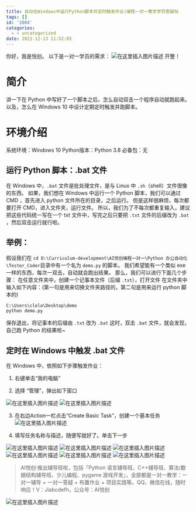 ```yaml
---
title: 自动在Windows中运行Python脚本并定时触发作业|编程一对一教学学员答疑帖
tags: []
id: '2084'
categories:
  - - uncategorized
date: 2021-12-13 11:52:03
---
```


你好，我是悦创。 以下是一对一学员的需求： ![在这里插入图片描述](https://img-blog.csdnimg.cn/915b1e19ec4d406f90b089f9a91b28cb.png) 开整！

# 简介

讲一下在 Python 中写好了一个脚本之后，怎么自动双击一个程序自动就跑起来。 以及，怎么在 Windows 10 中设计定期定时触发并跑脚本。

# 环境介绍

系统环境：Windows 10 Python版本：Python 3.8 必备包：无

## 运行 Python 脚本：.bat 文件

在 Windows 中，`.bat` 文件是批处理文件，是与 Linux 中 `.sh`（shell）文件很像的东西。 如果，我们想在 Windows 中运行一个 Python 脚本，我们可以通过 CMD ，首先进入 python 文件所在的目录，之后运行。 但是这样很麻烦，每次都要打开 CMD，进入文件夹，运行文件。 所以，我们为了不每次都重复输入，建议把这些代码统一写在一个 txt 文件中，写完之后只要把 `.txt` 文件的后缀改为 `.bat` ，然后双击运行就行啦。

## 举例：

假设我们在 `cd D:\Curriculum-development\AI悦创编程一对一\Python 办公自动化\Tester_Coder`目录中有一个名为 `demo.py` 的脚本。 我们希望能有一个类似 exe 一样的东西，每次一双击，自动就会跑出结果。 那么，我们可以进行下面几个步骤： 在任意文件夹中，创建一个记事本文件（后缀 `.txt`），打开文件 在文件夹中输入如下内容：(第一句是用来切换文件夹路径的，第二句是用来运行 python 脚本的)

```python
C:\Users\clela\Desktop\demo
python demo.py
```

保存退出，将记事本的后缀由 `.txt` 改为 `.bat` 这时，双击 `.bat` 文件，就会发现，自己跑 Python 的结果啦~

## 定时在 Windows 中触发 .bat 文件

在 Windows 中，依照如下步骤触发作业：

1.  右键单击“我的电脑”
    
2.  选择 “管理”，弹出如下窗口
    

![在这里插入图片描述](https://img-blog.csdnimg.cn/eb34af9712874fcb94b6f09fd090d484.png) ![在这里插入图片描述](https://img-blog.csdnimg.cn/5d41cc5bb03848cbb14b8b72bc89ddc1.png)

3.  在右边Action一栏点击“Create Basic Task”，创建一个基本任务 ![在这里插入图片描述](https://img-blog.csdnimg.cn/8a8304694ee24169a8d816b0a3d34954.png)
    
4.  填写任务名称与描述，随便写就好了。单击下一步
    

![在这里插入图片描述](https://img-blog.csdnimg.cn/91bc691500734cdeb149bea5dd6d6dd5.png) ![在这里插入图片描述](https://img-blog.csdnimg.cn/ba740d7e92f14efa9a8d05717f20e51a.png) ![在这里插入图片描述](https://img-blog.csdnimg.cn/04a62a22a3144c8fbeeb16385dac8d4e.png) ![在这里插入图片描述](https://img-blog.csdnimg.cn/006f7a6c8efe4966b45ef8f704ef8364.png) ![在这里插入图片描述](https://img-blog.csdnimg.cn/79adf27cb52d4918accb1b9e093262de.png) ![在这里插入图片描述](https://img-blog.csdnimg.cn/bb2b51d15c534cd1b0e9f18907514b6a.png)

> AI悦创·推出辅导班啦，包括「Python 语言辅导班、C++辅导班、算法/数据结构辅导班、少儿编程、pygame 游戏开发」，全部都是一对一教学：一对一辅导 + 一对一答疑 + 布置作业 + 项目实践等。QQ、微信在线，随时响应！V：Jiabcdefh，公众号：AI悦创

![在这里插入图片描述](https://img-blog.csdnimg.cn/dca3cbc0be964603b79b09ce353a0173.png)